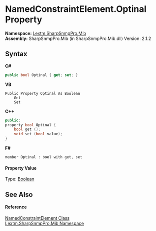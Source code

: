 # NamedConstraintElement.Optinal Property 
 

**Namespace:**&nbsp;<a href="N_Lextm_SharpSnmpPro_Mib">Lextm.SharpSnmpPro.Mib</a><br />**Assembly:**&nbsp;SharpSnmpPro.Mib (in SharpSnmpPro.Mib.dll) Version: 2.1.2

## Syntax

**C#**<br />
``` C#
public bool Optinal { get; set; }
```

**VB**<br />
``` VB
Public Property Optinal As Boolean
	Get
	Set
```

**C++**<br />
``` C++
public:
property bool Optinal {
	bool get ();
	void set (bool value);
}
```

**F#**<br />
``` F#
member Optinal : bool with get, set

```


#### Property Value
Type: <a href="https://docs.microsoft.com/dotnet/api/system.boolean" target="_blank" rel="noopener noreferrer">Boolean</a>

## See Also


#### Reference
<a href="T_Lextm_SharpSnmpPro_Mib_NamedConstraintElement">NamedConstraintElement Class</a><br /><a href="N_Lextm_SharpSnmpPro_Mib">Lextm.SharpSnmpPro.Mib Namespace</a><br />